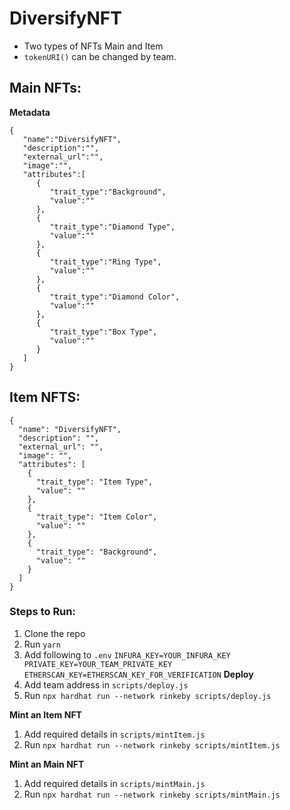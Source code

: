 # DiversifyNFT

- Two types of NFTs Main and Item
- `tokenURI()` can be changed by team.

## Main NFTs:

**Metadata**

```
{
   "name":"DiversifyNFT",
   "description":"",
   "external_url":"",
   "image":"",
   "attributes":[
      {
         "trait_type":"Background",
         "value":""
      },
      {
         "trait_type":"Diamond Type",
         "value":""
      },
      {
         "trait_type":"Ring Type",
         "value":""
      },
      {
         "trait_type":"Diamond Color",
         "value":""
      },
      {
         "trait_type":"Box Type",
         "value":""
      }
   ]
}
```

## Item NFTS:

```
{
  "name": "DiversifyNFT",
  "description": "",
  "external_url": "",
  "image": "",
  "attributes": [
    {
      "trait_type": "Item Type",
      "value": ""
    },
    {
      "trait_type": "Item Color",
      "value": ""
    },
    {
      "trait_type": "Background",
      "value": ""
    }
  ]
}
```

### Steps to Run:

1. Clone the repo
2. Run `yarn`
3. Add following to `.env`
   `INFURA_KEY=YOUR_INFURA_KEY PRIVATE_KEY=YOUR_TEAM_PRIVATE_KEY ETHERSCAN_KEY=ETHERSCAN_KEY_FOR_VERIFICATION`
   **Deploy**
4. Add team address in `scripts/deploy.js`
5. Run `npx hardhat run --network rinkeby scripts/deploy.js`

**Mint an Item NFT**

1. Add required details in `scripts/mintItem.js`
2. Run `npx hardhat run --network rinkeby scripts/mintItem.js`

**Mint an Main NFT**

1. Add required details in `scripts/mintMain.js`
2. Run `npx hardhat run --network rinkeby scripts/mintMain.js`

